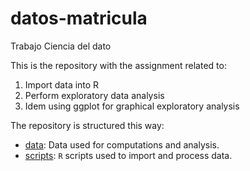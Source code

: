 # datos-matricula

Trabajo Ciencia del dato

This is the repository with the assignment related to:

1. Import data into R
2. Perform exploratory data analysis
3. Idem using ggplot for graphical exploratory analysis

The repository is structured this way:

- [data](data): Data used for computations and analysis.
- [scripts](scripts): `R` scripts used to import and process data.
